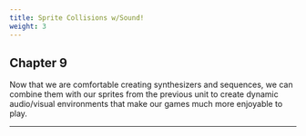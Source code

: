 ```yaml
---
title: Sprite Collisions w/Sound!
weight: 3
---
```


## Chapter 9

Now that we are comfortable creating synthesizers and sequences, we can combine them with our sprites from the previous unit to create dynamic audio/visual environments that make our games much more enjoyable to play.

---
